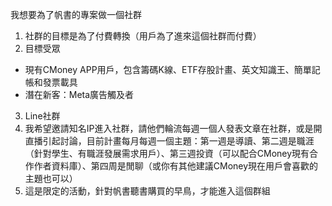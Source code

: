 我想要為了帆書的專案做一個社群

1. 社群的目標是為了付費轉換（用戶為了進來這個社群而付費）
2. 目標受眾

- 現有CMoney APP用戶，包含籌碼K線、ETF存股計畫、英文知識王、簡單記帳和發票載具
- 潛在新客：Meta廣告觸及者

3. Line社群
4. 我希望邀請知名IP進入社群，請他們輪流每週一個人發表文章在社群，或是開直播引起討論，目前計畫每月每週一個主題：第一週是導讀、第二週是職涯（針對學生、有職涯發展需求用戶）、第三週投資（可以配合CMoney現有合作作者資料庫）、第四周是閒聊（或你有其他建議CMoney現在用戶會喜歡的主題也可以）
5. 這是限定的活動，針對帆書聽書購買的早鳥，才能進入這個群組

